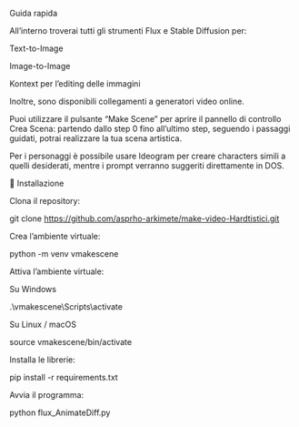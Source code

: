 Guida rapida

All’interno troverai tutti gli strumenti Flux e Stable Diffusion per:

Text-to-Image

Image-to-Image

Kontext per l’editing delle immagini

Inoltre, sono disponibili collegamenti a generatori video online.

Puoi utilizzare il pulsante “Make Scene” per aprire il pannello di controllo Crea Scena: partendo dallo step 0 fino all’ultimo step, seguendo i passaggi guidati, potrai realizzare la tua scena artistica.

Per i personaggi è possibile usare Ideogram per creare characters simili a quelli desiderati, mentre i prompt verranno suggeriti direttamente in DOS.

🚀 Installazione

Clona il repository:

git clone https://github.com/asprho-arkimete/make-video-Hardtistici.git


Crea l’ambiente virtuale:

python -m venv vmakescene


Attiva l’ambiente virtuale:

Su Windows

.\vmakescene\Scripts\activate


Su Linux / macOS

source vmakescene/bin/activate


Installa le librerie:

pip install -r requirements.txt


Avvia il programma:

python flux_AnimateDiff.py


